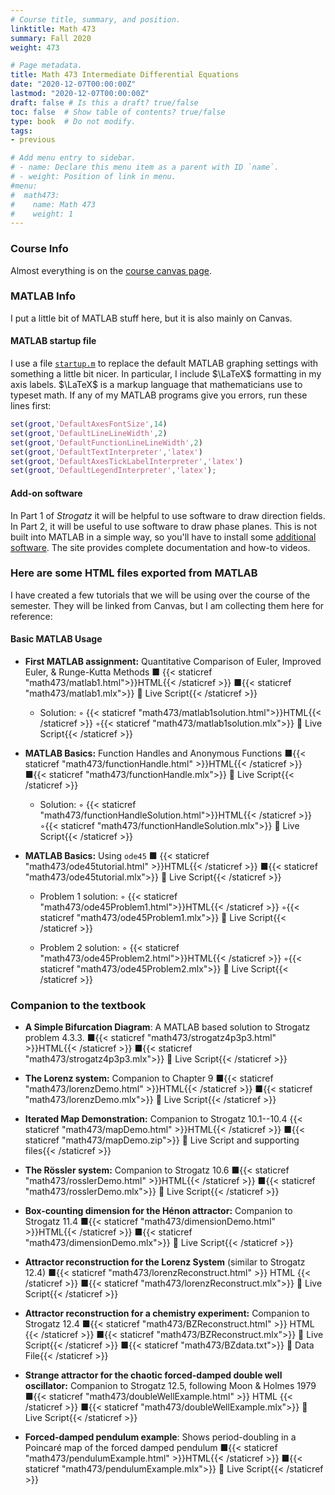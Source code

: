 ```yaml
---
# Course title, summary, and position.
linktitle: Math 473 
summary: Fall 2020
weight: 473

# Page metadata.
title: Math 473 Intermediate Differential Equations
date: "2020-12-07T00:00:00Z"
lastmod: "2020-12-07T00:00:00Z"
draft: false # Is this a draft? true/false
toc: false  # Show table of contents? true/false
type: book  # Do not modify.
tags: 
- previous

# Add menu entry to sidebar.
# - name: Declare this menu item as a parent with ID `name`.
# - weight: Position of link in menu.
#menu:
#  math473:
#    name: Math 473
#    weight: 1
---
```

### Course Info
Almost everything is on the [course canvas page](https://njit.instructure.com/courses/13893).

### MATLAB Info

I put a little bit of MATLAB stuff here, but it is also mainly on Canvas.

#### MATLAB startup file
I use a file [`startup.m`](https://www.mathworks.com/help/matlab/ref/startup.html) to replace the default MATLAB graphing settings with something a little bit nicer. In particular, I include $\LaTeX$ formatting in my axis labels. $\LaTeX$ is a markup language that mathematicians use to typeset math. If any of my MATLAB programs give you errors, run these lines first:
```matlab
set(groot,'DefaultAxesFontSize',14)
set(groot,'DefaultLineLineWidth',2)
set(groot,'DefaultFunctionLineLineWidth',2)
set(groot,'DefaultTextInterpreter','latex')
set(groot,'DefaultAxesTickLabelInterpreter','latex')
set(groot,'DefaultLegendInterpreter','latex');
```

#### Add-on software
In Part 1 of _Strogatz_ it will be helpful to use software to draw direction fields. In Part 2, it will be useful to use software to draw phase planes. This is not built into MATLAB in a simple way, so you'll have to install some [additional software](https://github.com/MathWorks-Teaching-Resources/Phase-Plane-and-Slope-Field). The site provides complete documentation and how-to videos.


### Here are some HTML files exported from MATLAB

I have created a few tutorials that we will be using over the course of the semester. They will be linked from Canvas, but I am collecting them here for reference:

#### Basic MATLAB Usage

  * **First MATLAB assignment:** Quantitative Comparison of Euler, Improved Euler, \& Runge-Kutta Methods ■ {{< staticref "math473/matlab1.html">}}HTML{{< /staticref >}}  ■{{< staticref "math473/matlab1.mlx">}} 📄 Live Script{{< /staticref >}}
    
      * Solution: ◦ {{< staticref "math473/matlab1solution.html">}}HTML{{< /staticref >}} ◦{{< staticref "math473/matlab1solution.mlx">}} 📄 Live Script{{< /staticref >}}
      
  * **MATLAB Basics:** Function Handles and Anonymous Functions ■{{< staticref "math473/functionHandle.html" >}}HTML{{< /staticref >}} ■{{< staticref "math473/functionHandle.mlx">}} 📄 Live Script{{< /staticref >}}
  
      * Solution: ◦ {{< staticref "math473/functionHandleSolution.html">}}HTML{{< /staticref >}} ◦{{< staticref "math473/functionHandleSolution.mlx">}} 📄 Live Script{{< /staticref >}}

  * **MATLAB Basics:** Using `ode45` ■ {{< staticref "math473/ode45tutorial.html" >}}HTML{{< /staticref >}} ■{{< staticref "math473/ode45tutorial.mlx">}}  📄 Live Script{{< /staticref >}}

      * Problem 1 solution: ◦ {{< staticref "math473/ode45Problem1.html">}}HTML{{< /staticref >}} ◦{{< staticref "math473/ode45Problem1.mlx">}} 📄 Live Script{{< /staticref >}}
      
      * Problem 2 solution: ◦ {{< staticref "math473/ode45Problem2.html">}}HTML{{< /staticref >}} ◦{{< staticref "math473/ode45Problem2.mlx">}} 📄 Live Script{{< /staticref >}}

### Companion to the textbook

  * **A Simple Bifurcation Diagram**: A MATLAB based solution to Strogatz problem 4.3.3. ■{{< staticref "math473/strogatz4p3p3.html" >}}HTML{{< /staticref >}} ■{{< staticref "math473/strogatz4p3p3.mlx">}} 📄 Live Script{{< /staticref >}}

  * **The Lorenz system:** Companion to Chapter 9 ■{{< staticref "math473/lorenzDemo.html" >}}HTML{{< /staticref >}} ■{{< staticref "math473/lorenzDemo.mlx">}} 📄 Live Script{{< /staticref >}}

  * **Iterated Map Demonstration:** Companion to Strogatz 10.1--10.4 {{< staticref "math473/mapDemo.html" >}}HTML{{< /staticref >}} ■{{< staticref "math473/mapDemo.zip">}} 📄 Live Script and supporting files{{< /staticref >}}

  * **The Rössler system:** Companion to Strogatz 10.6 ■{{< staticref "math473/rosslerDemo.html" >}}HTML{{< /staticref >}} ■{{< staticref "math473/rosslerDemo.mlx">}} 📄 Live Script{{< /staticref >}}

* **Box-counting dimension for the Hénon attractor:** Companion to Strogatz 11.4 ■{{< staticref "math473/dimensionDemo.html" >}}HTML{{< /staticref >}} ■{{< staticref "math473/dimensionDemo.mlx">}} 📄 Live Script{{< /staticref >}}

* **Attractor reconstruction for the Lorenz System** (similar to Strogatz 12.4) ■{{< staticref "math473/lorenzReconstruct.html" >}} HTML {{< /staticref >}} ■{{< staticref "math473/lorenzReconstruct.mlx">}} 📄 Live Script{{< /staticref >}}

* **Attractor reconstruction for a chemistry experiment:**  Companion to Strogatz 12.4 ■{{< staticref "math473/BZReconstruct.html" >}} HTML {{< /staticref >}} ■{{< staticref "math473/BZReconstruct.mlx">}} 📄 Live Script{{< /staticref >}} ■{{< staticref "math473/BZdata.txt">}} 📄 Data File{{< /staticref >}}

* **Strange attractor for the chaotic forced-damped double well oscillator:**  Companion to Strogatz 12.5, following Moon \& Holmes 1979 ■{{< staticref "math473/doubleWellExample.html" >}} HTML {{< /staticref >}} ■{{< staticref "math473/doubleWellExample.mlx">}} 📄 Live Script{{< /staticref >}}

* **Forced-damped pendulum example**: Shows period-doubling in a Poincaré map of the forced damped pendulum ■{{< staticref "math473/pendulumExample.html" >}}HTML{{< /staticref >}} ■{{< staticref "math473/pendulumExample.mlx">}} 📄 Live Script{{< /staticref >}}

     